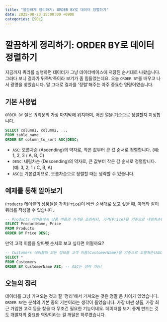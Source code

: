 ```yaml
---
title: "깔끔하게 정리하기: ORDER BY로 데이터 정렬하기"
date: 2025-08-23 15:00:00 +0900
categories: [SQL]
---
```


# 깔끔하게 정리하기: ORDER BY로 데이터 정렬하기

지금까지 쿼리를 실행하면 데이터가 그냥 데이터베이스에 저장된 순서대로 나왔습니다. 그러다 보니 결과가 뒤죽박죽이라 보기가 좀 힘들었는데요. 오늘 `ORDER BY`를 배우고 나서 광명을 찾았습니다. 말 그대로 결과를 '정렬'해주는 아주 중요한 명령어였습니다.

## 기본 사용법

`ORDER BY` 절은 쿼리문의 가장 마지막에 위치하며, 어떤 열을 기준으로 정렬할지 지정합니다.

```sql
SELECT column1, column2, ...
FROM table_name
ORDER BY column_to_sort ASC|DESC;
```

- `ASC`: 오름차순 (Ascending)의 약자로, 작은 값부터 큰 값 순서로 정렬합니다. (예: 1, 2, 3 / A, B, C)
- `DESC`: 내림차순 (Descending)의 약자로, 큰 값부터 작은 값 순서로 정렬합니다. (예: 3, 2, 1 / C, B, A)
- `ASC`는 기본값이므로, 오름차순으로 정렬할 때는 생략할 수 있습니다.

## 예제를 통해 알아보기

`Products` 테이블의 상품들을 가격(`Price`)이 비싼 순서대로 보고 싶을 때, 아래와 같이 쿼리를 작성할 수 있습니다.

```sql
-- Products 테이블에서 상품 이름과 가격을 조회하되, 가격(Price)을 기준으로 내림차순(DESC) 정렬해주세요.
SELECT ProductName, Price
FROM Products
ORDER BY Price DESC;
```

만약 고객 이름을 알파벳 순서로 보고 싶다면 어떨까요?

```sql
-- Customers 테이블의 모든 정보를 고객 이름(CustomerName)을 기준으로 오름차순(ASC) 정렬해주세요.
SELECT * 
FROM Customers
ORDER BY CustomerName ASC; -- ASC는 생략 가능!
```

## 오늘의 정리

데이터를 그냥 가져오는 것과 잘 '정리'해서 가져오는 것은 정말 큰 차이가 있었습니다. `ORDER BY`는 분석의 기본 중의 기본이라는 생각이 들었습니다. 가장 비싼 상품, 가장 최근 가입한 고객 등을 찾을 때 무조건 필요한 기능이네요. 데이터를 보기 좋게 만드는 것도 개발자의 중요한 역량이라는 걸 깨달은 하루였습니다.